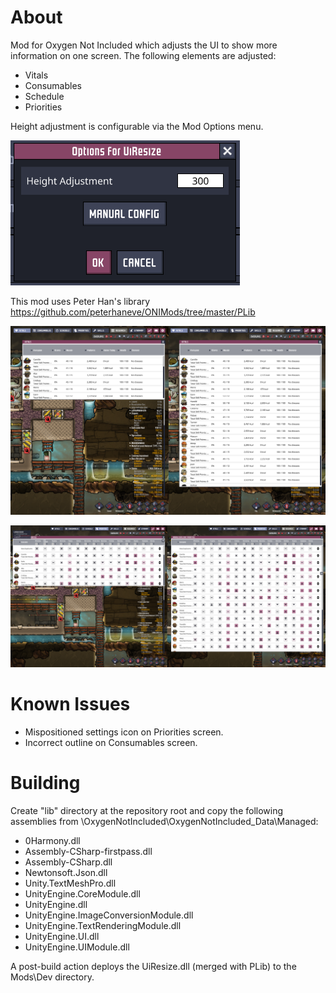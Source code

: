 # About

Mod for Oxygen Not Included which adjusts the UI to show more information on one screen.  The following elements are adjusted:

- Vitals
- Consumables
- Schedule
- Priorities

Height adjustment is configurable via the Mod Options menu.

![Options](doc/options.png)

This mod uses Peter Han's library https://github.com/peterhaneve/ONIMods/tree/master/PLib

![Vitals](doc/vitals.png)

![Priorities](doc/priorities.png)

# Known Issues

- Mispositioned settings icon on Priorities screen.
- Incorrect outline on Consumables screen.

# Building

Create "lib" directory at the repository root and copy the following assemblies from \OxygenNotIncluded\OxygenNotIncluded_Data\Managed:

- 0Harmony.dll
- Assembly-CSharp-firstpass.dll
- Assembly-CSharp.dll
- Newtonsoft.Json.dll
- Unity.TextMeshPro.dll
- UnityEngine.CoreModule.dll
- UnityEngine.dll
- UnityEngine.ImageConversionModule.dll
- UnityEngine.TextRenderingModule.dll
- UnityEngine.UI.dll
- UnityEngine.UIModule.dll

A post-build action deploys the UiResize.dll (merged with PLib) to the Mods\Dev directory.